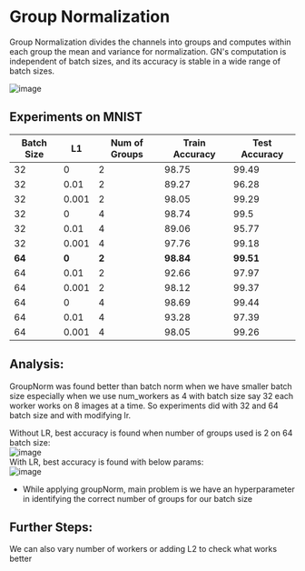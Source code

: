 # Group Normalization
Group Normalization divides the channels into groups and computes within each group the mean and variance for normalization. GN's computation is independent of batch sizes, and its accuracy is stable in a wide range of batch sizes. 

![image](https://user-images.githubusercontent.com/17870236/121742312-4827f380-cb1d-11eb-992e-dc810ece94d3.png)


## Experiments on MNIST

| Batch Size | L1    | Num of Groups | Train Accuracy | Test Accuracy |
| ---------- | ----- | ------------- | -------------- | ------------- |
| 32         | 0     | 2             | 98.75          | 99.49         |
| 32         | 0.01  | 2             | 89.27          | 96.28         |
| 32         | 0.001 | 2             | 98.05          | 99.29         |
| 32         | 0     | 4             | 98.74          | 99.5          |
| 32         | 0.01  | 4             | 89.06          | 95.77         |
| 32         | 0.001 | 4             | 97.76          | 99.18         |
|  **64**         |  **0**     |  **2**            | **98.84**          | **99.51**         |
| 64         | 0.01  | 2             | 92.66          | 97.97         |
| 64         | 0.001 | 2             | 98.12          | 99.37         |
| 64         | 0     | 4             | 98.69          | 99.44         |
| 64         | 0.01  | 4             | 93.28          | 97.39         |
| 64         | 0.001 | 4             | 98.05          | 99.26         |


## Analysis:

GroupNorm was found better than batch norm when we have smaller batch size especially when we use num_workers as 4 with batch size say 32 each worker works on 8 images at a time.
So experiments did with 32 and 64 batch size and with modifying lr.

Without LR, best accuracy is found when number of groups used is 2 on 64 batch size:</br>
![image](https://user-images.githubusercontent.com/17870236/121741396-1b271100-cb1c-11eb-95ca-281d620768a6.png)
</br>
With LR, best accuracy is found with below params:</br>
![image](https://user-images.githubusercontent.com/17870236/121741626-680ae780-cb1c-11eb-9596-33ce1481302f.png)

- While applying groupNorm, main problem is we have an hyperparameter in identifying the correct number of groups for our batch size

## Further Steps:
We can also vary number of workers or adding L2 to check what works better
